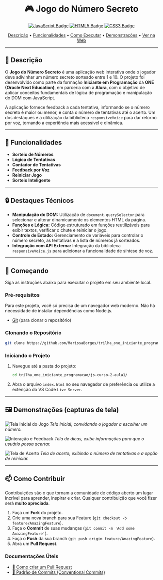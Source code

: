 <!-- BADGES -->

[JAVASCRIPT_BADGE]: https://img.shields.io/badge/JavaScript-F7DF1E?style=for-the-badge&logo=javascript&logoColor=black
[HTML5_BADGE]: https://img.shields.io/badge/HTML5-E34F26?style=for-the-badge&logo=html5&logoColor=white
[CSS3_BADGE]: https://img.shields.io/badge/CSS3-1572B6?style=for-the-badge&logo=css3&logoColor=white

<!-- PROJECT -->
<h1 align="center" style="font-weight: bold;">🎮 Jogo do Número Secreto</h1>

<p align="center">
  <!-- Adicione aqui os badges das tecnologias que você usou -->
  <a href="https://developer.mozilla.org/en-US/docs/Web/JavaScript"><img src="https://img.shields.io/badge/JavaScript-F7DF1E?style=for-the-badge&logo=javascript&logoColor=black" alt="JavaScript Badge"></a>
  <a href="https://developer.mozilla.org/en-US/docs/Web/HTML"><img src="https://img.shields.io/badge/HTML5-E34F26?style=for-the-badge&logo=html5&logoColor=white" alt="HTML5 Badge"></a>
  <a href="https://developer.mozilla.org/en-US/docs/Web/CSS"><img src="https://img.shields.io/badge/CSS3-1572B6?style=for-the-badge&logo=css3&logoColor=white" alt="CSS3 Badge"></a>
</p>

<p align="center">
 <a href="#-descrição">Descrição</a> • 
 <a href="#-funcionalidades">Funcionalidades</a> • 
 <a href="#-começando">Como Executar</a> • 
 <a href="#️-demonstrações-capturas-de-tela">Demonstrações</a> • 
 <a href="https://numero-secreto-orpin-five.vercel.app/">Ver na Web</a>
</p>

---

## 📌 Descrição

O **Jogo do Número Secreto** é uma aplicação web interativa onde o jogador deve adivinhar um número secreto sorteado entre 1 e 10. O projeto foi desenvolvido como parte da formação **Iniciante em Programação** da **ONE (Oracle Next Education)**, em parceria com a **Alura**, com o objetivo de aplicar conceitos fundamentais de lógica de programação e manipulação do DOM com JavaScript.

A aplicação fornece feedback a cada tentativa, informando se o número secreto é maior ou menor, e conta o número de tentativas até o acerto. Um dos destaques é a utilização da biblioteca `responsiveVoice` para dar retorno por voz, tornando a experiência mais acessível e dinâmica.

---

## 🚀 Funcionalidades

- **Sorteio de Números**
- **Lógica de Tentativas**
- **Contador de Tentativas**
- **Feedback por Voz**
- **Reiniciar Jogo**
- **Sorteio Inteligente**

---

## 🔒 Destaques Técnicos

- **Manipulação do DOM:** Utilização de `document.querySelector` para selecionar e alterar dinamicamente os elementos HTML da página.
- **Funções e Lógica:** Código estruturado em funções reutilizáveis para exibir textos, verificar o chute e reiniciar o jogo.
- **Controle de Estado:** Gerenciamento de variáveis para controlar o número secreto, as tentativas e a lista de números já sorteados.
- **Integração com API Externa:** Integração da biblioteca `responsiveVoice.js` para adicionar a funcionalidade de síntese de voz.

---

## 🏃 Começando

Siga as instruções abaixo para executar o projeto em seu ambiente local.

### Pré-requisitos

Para este projeto, você só precisa de um navegador web moderno. Não há necessidade de instalar dependências como Node.js.

- [Git](https://git-scm.com/) (para clonar o repositório)

### Clonando o Repositório

```bash
git clone https://github.com/MarissaBorges/trilha_one_iniciante_programacao.git
```

### Iniciando o Projeto

1. Navegue até a pasta do projeto:
   ```bash
   cd trilha_one_iniciante_programacao/js-curso-2-aula1/
   ```
2. Abra o arquivo `index.html` no seu navegador de preferência ou utilize a extenção do VS Code `Live Server`.

---

## 🖼️ Demonstrações (capturas de tela)

![Tela Inicial do Jogo](https://i.postimg.cc/zv9KPMjx/image.png)
_Tela inicial, convidando o jogador a escolher um número._

![Interação e Feedback](https://i.postimg.cc/N0gTVR6v/image.png)
_Tela de dicas, exibe informações para que o usuário possa acertar._

![Tela de Acerto](https://i.postimg.cc/QdX1YRZd/image.png)
_Tela de acerto, exibindo o número de tentativas e a opção de reiniciar._

---

## 📫 Como Contribuir

Contribuições são o que tornam a comunidade de código aberto um lugar incrível para aprender, inspirar e criar. Qualquer contribuição que você fizer será **muito apreciada**.

1. Faça um **Fork** do projeto.
2. Crie uma nova branch para sua Feature (`git checkout -b feature/AmazingFeature`).
3. Faça o **Commit** de suas mudanças (`git commit -m 'Add some AmazingFeature'`).
4. Faça o **Push** da sua branch (`git push origin feature/AmazingFeature`).
5. Abra um **Pull Request**.

### Documentações Úteis

- [📝 Como criar um Pull Request](https://www.atlassian.com/br/git/tutorials/making-a-pull-request)
- [💾 Padrão de Commits (Conventional Commits)](https://www.conventionalcommits.org/en/v1.0.0/)
